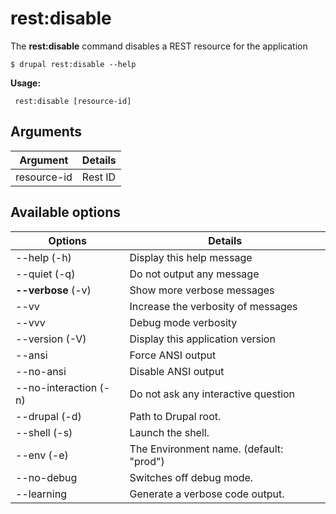 # rest:disable
The **rest:disable** command disables a REST resource for the application

```
$ drupal rest:disable --help
```
**Usage:**
```
 rest:disable [resource-id]
```
## Arguments
Argument | Details
------------ |-------------
 resource-id  |         Rest ID

## Available options
Options | Details
------------ |-------------
--help (-h)     |       Display this help message
--quiet (-q)    |      Do not output any message
**--verbose** (-v) | Show more verbose messages
--vv | Increase the verbosity of messages
--vvv | Debug mode verbosity
--version (-V)    |     Display this application version
--ansi             |    Force ANSI output
--no-ansi          |    Disable ANSI output
--no-interaction (-n)  | Do not ask any interactive question
--drupal (-d)      |    Path to Drupal root.
--shell (-s)       |    Launch the shell.
--env (-e)         |    The Environment name. (default: "prod")
--no-debug         |    Switches off debug mode.
--learning         |    Generate a verbose code output.
